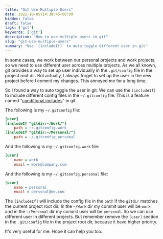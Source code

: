 ```yaml
---
title: "Git Use Multiple Users"
date: 2022-10-05T14:38:45+08:00
hidden: false
draft: false
tags: ['git']
keywords: ['git']
description: "How to use multiple users in git"
slug: "git-use-multiple-users"
summary: "Use `[includeIf]` to auto toggle different user in git"
---
```


In some cases, we work between our personal projects and work projects, so we need to use different user across multiple projects. As we all known, git provides a way to set up user individually in the `.git/config` file in the project root dir. But actually, I always forget to set up the user in the new project before I commit my changes. This annoyed me for a long time.

So I found a way to auto toggle the user in git. We can use the `[includeIf]` to include different config files in the `~/.gitconfig` file. This is a feature named "[conditional includes](https://git-scm.com/docs/git-config#_conditional_includes)" in git.

The following is my `~/.gitconfig` file:

```ini
[user]
[includeIf "gitdir:~/Work/"]
    path = ~/.gitconfig.work
[includeIf "gitdir:~/Personal/"]
    path = ~/.gitconfig.personal
```

And the following is my `~/.gitconfig.work` file:

```ini
[user]
    name = work
    email = work@company.com
```

And the following is my `~/.gitconfig.personal` file:

```ini
[user]
    name = personal
    email = personal@me.com
```

The `[includeIf]` will include the config file in the `path` if the `gitdir` matches the current project root dir. In the `~/Work` dir my commit user will be `work`, and in the `~/Personal` dir my commit user will be `personal`. So we can use different user in different projects. But remember remove the `[user]` section in the `.git/config` file in the project root dir, because it have higher priority.

It's very useful for me. Hope it can help you too.
